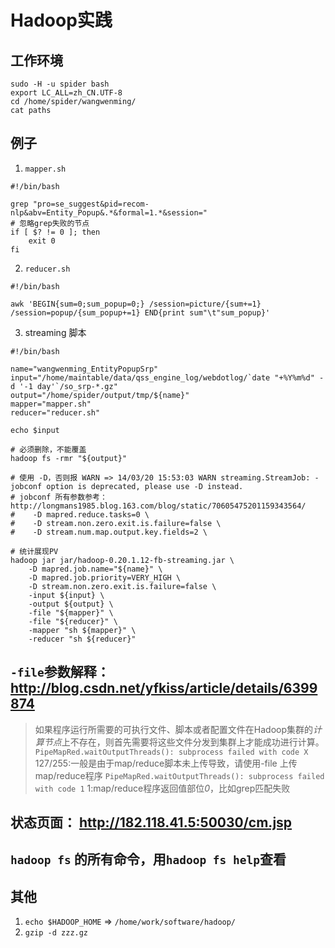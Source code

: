 # Hadoop实践

## 工作环境
```
sudo -H -u spider bash
export LC_ALL=zh_CN.UTF-8
cd /home/spider/wangwenming/
cat paths
```

## 例子
1. `mapper.sh`
```
#!/bin/bash

grep "pro=se_suggest&pid=recom-nlp&abv=Entity_Popup&.*&formal=1.*&session="
# 忽略grep失败的节点
if [ $? != 0 ]; then
    exit 0
fi
```

2. `reducer.sh`
```
#!/bin/bash

awk 'BEGIN{sum=0;sum_popup=0;} /session=picture/{sum+=1} /session=popup/{sum_popup+=1} END{print sum"\t"sum_popup}'
```

3. streaming 脚本
```
#!/bin/bash

name="wangwenming_EntityPopupSrp"
input="/home/maintable/data/qss_engine_log/webdotlog/`date "+%Y%m%d" -d '-1 day'`/so_srp-*.gz"
output="/home/spider/output/tmp/${name}"
mapper="mapper.sh"
reducer="reducer.sh"

echo $input

# 必须删除，不能覆盖
hadoop fs -rmr "${output}"

# 使用 -D，否则报 WARN => 14/03/20 15:53:03 WARN streaming.StreamJob: -jobconf option is deprecated, please use -D instead.
# jobconf 所有参数参考： http://longmans1985.blog.163.com/blog/static/70605475201159343564/
#    -D mapred.reduce.tasks=0 \
#    -D stream.non.zero.exit.is.failure=false \
#    -D stream.num.map.output.key.fields=2 \

# 统计展现PV
hadoop jar jar/hadoop-0.20.1.12-fb-streaming.jar \
    -D mapred.job.name="${name}" \
    -D mapred.job.priority=VERY_HIGH \
    -D stream.non.zero.exit.is.failure=false \
    -input ${input} \
    -output ${output} \
    -file "${mapper}" \
    -file "${reducer}" \
    -mapper "sh ${mapper}" \
    -reducer "sh ${reducer}"
```

## `-file`参数解释： http://blog.csdn.net/yfkiss/article/details/6399874
>如果程序运行所需要的可执行文件、脚本或者配置文件在Hadoop集群的*计算节点*上不存在，则首先需要将这些文件分发到集群上才能成功进行计算。
`PipeMapRed.waitOutputThreads(): subprocess failed with code X`
>127/255:一般是由于map/reduce脚本未上传导致，请使用-file 上传map/reduce程序
`PipeMapRed.waitOutputThreads(): subprocess failed with code 1`
>1:map/reduce程序返回值部位*0*，比如grep匹配失败


## 状态页面： http://182.118.41.5:50030/cm.jsp

## `hadoop fs` 的所有命令，用`hadoop fs help`查看

## 其他
1. `echo $HADOOP_HOME` => `/home/work/software/hadoop/`
2. `gzip -d zzz.gz`
